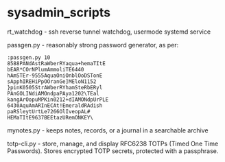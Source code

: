 # sysadmin_scripts

rt_watchdog - ssh reverse tunnel watchdog, usermode systemd service

passgen.py - reasonably strong password generator, as per:
```
:passgen.py 10
8588PANdAstRaWberRYaqua+hemaTItE
bEAR*COrNPlumAmmoliTE6440 
hAmSTEr-9555AquaOniOnblOoDSTonE 
sApphIREHiPpOOranGe]MEloN1152 
}pinK0505StrAWberRYhamSteRbERyl 
PAnGOLINdiAMOndpaPAya1202\TEal 
kangArOopuMPKin0212+dIAMONdpUrPLE 
6430AquAmARInECAt!EmeraldRAdish 
paRSleytUrtLe7266OlIveopAL# 
HEMaTItE9637BEEtazURemONKEY\
```
mynotes.py - keeps notes, records, or a journal in a searchable archive

totp-cli.py - store, manage, and display RFC6238 TOTPs (Timed One Time Passwords). Stores encrypted TOTP secrets, protected with a passphrase.
